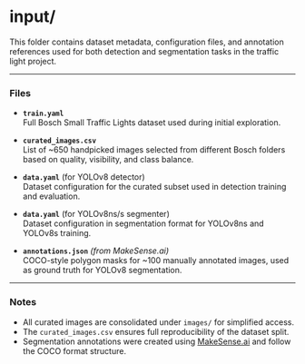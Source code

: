 # input/

This folder contains dataset metadata, configuration files, and annotation references used for both detection and segmentation tasks in the traffic light project.

---

### Files

- **`train.yaml`**  
  Full Bosch Small Traffic Lights dataset used during initial exploration.

- **`curated_images.csv`**  
  List of ~650 handpicked images selected from different Bosch folders based on quality, visibility, and class balance.

- **`data.yaml`** (for YOLOv8 detector)  
  Dataset configuration for the curated subset used in detection training and evaluation.

- **`data.yaml`** (for YOLOv8ns/s segmenter)  
  Dataset configuration in segmentation format for YOLOv8ns and YOLOv8s training.

- **`annotations.json`** *(from MakeSense.ai)*  
  COCO-style polygon masks for ~100 manually annotated images, used as ground truth for YOLOv8 segmentation.

---

### Notes

- All curated images are consolidated under `images/` for simplified access.
- The `curated_images.csv` ensures full reproducibility of the dataset split.
- Segmentation annotations were created using [MakeSense.ai](https://www.makesense.ai/) and follow the COCO format structure.


